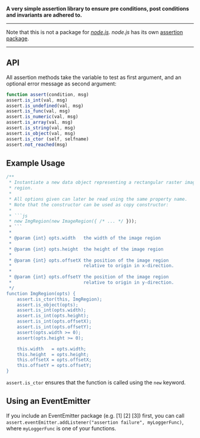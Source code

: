 __A very simple assertion library to ensure pre conditions, post conditions and
invariants are adhered to.__

---

Note that this is not a package for _[node.js](https://nodejs.org/api/assert.html)_. _node.js_
has its own [assertion package](https://nodejs.org/api/assert.html).

---


## API

All assertion methods take the variable to test as first argument, and an
optional error message as second argument:

```js
function assert(condition, msg)
assert.is_int(val, msg)
assert.is_undefined(val, msg)
assert.is_func(val, msg)
assert.is_numeric(val, msg)
assert.is_array(val, msg)
assert.is_string(val, msg)
assert.is_object(val, msg)
assert.is_ctor (self, selfname)
assert.not_reached(msg)
```

## Example Usage

```js
/**
 * Instantiate a new data object representing a rectangular raster image
 * region.
 *
 * All options given can later be read using the same property name.
 * Note that the constructor can be used as copy constructor:
 *
 * ```js
 * new ImgRegion(new ImageRegion({ /* ... */ }));
 * ```
 *
 * @param {int} opts.width   the width of the image region
 *
 * @param {int} opts.height  the height of the image region
 * 
 * @param {int} opts.offsetX the position of the image region
 *                           relative to origin in x-direction.
 *
 * @param {int} opts.offsetY the position of the image region
 *                           relative to origin in y-direction.
 */
function ImgRegion(opts) {
	assert.is_ctor(this, ImgRegion);
	assert.is_object(opts);
	assert.is_int(opts.width);
	assert.is_int(opts.height);
	assert.is_int(opts.offsetX);
	assert.is_int(opts.offsetY);
	assert(opts.width >= 0);
	assert(opts.height >= 0);

	this.width   = opts.width;
	this.height  = opts.height;
	this.offsetX = opts.offsetX;
	this.offsetY = opts.offsetY;
}
```

`assert.is_ctor` ensures that the function is called using the `new` keyword.

## Using an EventEmitter

If you include an EventEmitter package (e.g. [1] [2] [3]) first, you can call
`assert.eventEmitter.addListener("assertion failure", myLoggerFunc)`, where
`myLoggerFunc` is one of your functions. 
